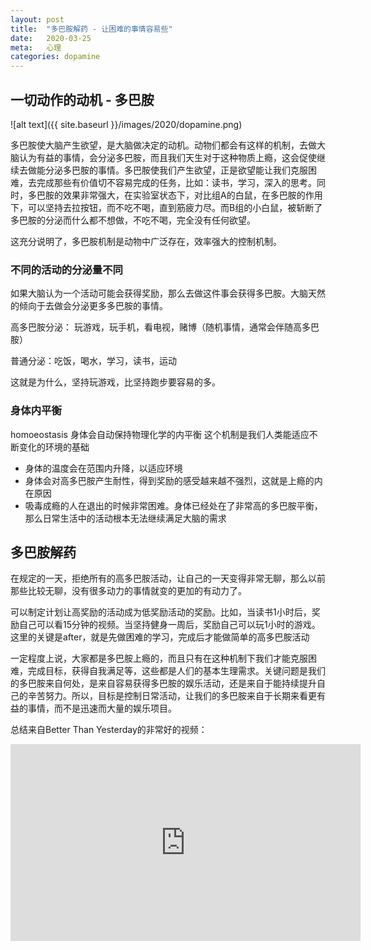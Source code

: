 ```yaml
---
layout: post
title:  "多巴胺解药 - 让困难的事情容易些"
date:   2020-03-25
meta:   心理
categories: dopamine
---
```

## 一切动作的动机 - 多巴胺

![alt text]({{ site.baseurl }}/images/2020/dopamine.png)

多巴胺使大脑产生欲望，是大脑做决定的动机。动物们都会有这样的机制，去做大脑认为有益的事情，会分泌多巴胺，而且我们天生对于这种物质上瘾，这会促使继续去做能分泌多巴胺的事情。多巴胺使我们产生欲望，正是欲望能让我们克服困难，去完成那些有价值切不容易完成的任务，比如：读书，学习，深入的思考。同时，多巴胺的效果非常强大，在实验室状态下，对比组A的白鼠，在多巴胺的作用下，可以坚持去拉按钮，而不吃不喝，直到筋疲力尽。而B组的小白鼠，被斩断了多巴胺的分泌而什么都不想做，不吃不喝，完全没有任何欲望。

这充分说明了，多巴胺机制是动物中广泛存在，效率强大的控制机制。


### 不同的活动的分泌量不同

如果大脑认为一个活动可能会获得奖励，那么去做这件事会获得多巴胺。大脑天然的倾向于去做会分泌更多多巴胺的事情。

高多巴胺分泌： 玩游戏，玩手机，看电视，赌博（随机事情，通常会伴随高多巴胺）

普通分泌：吃饭，喝水，学习，读书，运动

这就是为什么，坚持玩游戏，比坚持跑步要容易的多。

### 身体内平衡

homoeostasis 身体会自动保持物理化学的内平衡
这个机制是我们人类能适应不断变化的环境的基础

* 身体的温度会在范围内升降，以适应环境
* 身体会对高多巴胺产生耐性，得到奖励的感受越来越不强烈，这就是上瘾的内在原因
* 吸毒成瘾的人在退出的时候非常困难。身体已经处在了非常高的多巴胺平衡，那么日常生活中的活动根本无法继续满足大脑的需求

## 多巴胺解药

在规定的一天，拒绝所有的高多巴胺活动，让自己的一天变得非常无聊，那么以前那些比较无聊，没有很多动力的事情就变的更加的有动力了。

可以制定计划让高奖励的活动成为低奖励活动的奖励。比如，当读书1小时后，奖励自己可以看15分钟的视频。当坚持健身一周后，奖励自己可以玩1小时的游戏。
这里的关键是after，就是先做困难的学习，完成后才能做简单的高多巴胺活动

一定程度上说，大家都是多巴胺上瘾的，而且只有在这种机制下我们才能克服困难，完成目标，获得自我满足等，这些都是人们的基本生理需求。关键问题是我们的多巴胺来自何处，是来自容易获得多巴胺的娱乐活动，还是来自于能持续提升自己的辛苦努力。所以，目标是控制日常活动，让我们的多巴胺来自于长期来看更有益的事情，而不是迅速而大量的娱乐项目。

总结来自Better Than Yesterday的非常好的视频：

<iframe width="560" height="315" src="https://www.youtube.com/embed/9QiE-M1LrZk" frameborder="0" allow="accelerometer; autoplay; encrypted-media; gyroscope; picture-in-picture" allowfullscreen></iframe>